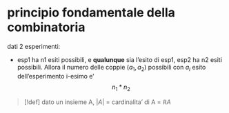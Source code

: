 # principio fondamentale della combinatoria
dati 2 esperimenti:
- esp1 ha n1 esiti possibili, e **qualunque** sia l’esito di esp1, esp2 ha n2 esiti possibili.
Allora il numero delle coppie ($a_{1},a_{2}$) possibili con $a_i$ esito dell’esperimento i-esimo e’ 
$$n_{1}*n_{2}$$
>[!def]
> dato un insieme A, $|A|$ = cardinalita’ di A = $\#A$


